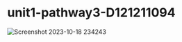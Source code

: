 ﻿# unit1-pathway3-D121211094

![Screenshot 2023-10-18 234243](https://github.com/Andimuhammadfauzanagung/unit1-pathway3-D121211094/assets/143063436/282552bd-52cb-4b24-a82a-9c7538706e39)

